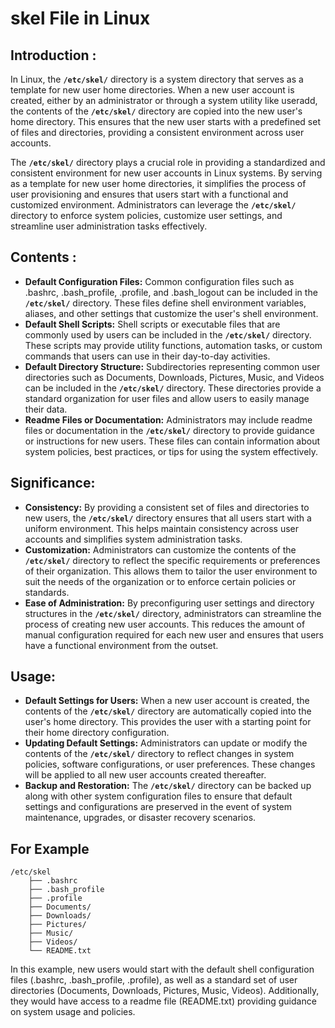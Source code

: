 # skel File in Linux

## Introduction :
In Linux, the **`/etc/skel/`** directory is a system directory that serves as a template for new user home directories. When a new user account is created, either by an administrator or through a system utility like useradd, the contents of the **`/etc/skel/`** directory are copied into the new user's home directory. This ensures that the new user starts with a predefined set of files and directories, providing a consistent environment across user accounts.

The **`/etc/skel/`** directory plays a crucial role in providing a standardized and consistent environment for new user accounts in Linux systems. By serving as a template for new user home directories, it simplifies the process of user provisioning and ensures that users start with a functional and customized environment. Administrators can leverage the **`/etc/skel/`** directory to enforce system policies, customize user settings, and streamline user administration tasks effectively.

## Contents :
- **Default Configuration Files:** Common configuration files such as .bashrc, .bash_profile, .profile, and .bash_logout can be included in the **`/etc/skel/`** directory. These files define shell environment variables, aliases, and other settings that customize the user's shell environment.
- **Default Shell Scripts:** Shell scripts or executable files that are commonly used by users can be included in the **`/etc/skel/`** directory. These scripts may provide utility functions, automation tasks, or custom commands that users can use in their day-to-day activities.
- **Default Directory Structure:** Subdirectories representing common user directories such as Documents, Downloads, Pictures, Music, and Videos can be included in the **`/etc/skel/`** directory. These directories provide a standard organization for user files and allow users to easily manage their data.
- **Readme Files or Documentation:** Administrators may include readme files or documentation in the **`/etc/skel/`** directory to provide guidance or instructions for new users. These files can contain information about system policies, best practices, or tips for using the system effectively.

## Significance:
- **Consistency:** By providing a consistent set of files and directories to new users, the **`/etc/skel/`** directory ensures that all users start with a uniform environment. This helps maintain consistency across user accounts and simplifies system administration tasks.
- **Customization:** Administrators can customize the contents of the **`/etc/skel/`** directory to reflect the specific requirements or preferences of their organization. This allows them to tailor the user environment to suit the needs of the organization or to enforce certain policies or standards.
- **Ease of Administration:** By preconfiguring user settings and directory structures in the **`/etc/skel/`** directory, administrators can streamline the process of creating new user accounts. This reduces the amount of manual configuration required for each new user and ensures that users have a functional environment from the outset.

## Usage:
- **Default Settings for Users:** When a new user account is created, the contents of the **`/etc/skel/`** directory are automatically copied into the user's home directory. This provides the user with a starting point for their home directory configuration.
- **Updating Default Settings:** Administrators can update or modify the contents of the **`/etc/skel/`** directory to reflect changes in system policies, software configurations, or user preferences. These changes will be applied to all new user accounts created thereafter.
- **Backup and Restoration:** The **`/etc/skel/`** directory can be backed up along with other system configuration files to ensure that default settings and configurations are preserved in the event of system maintenance, upgrades, or disaster recovery scenarios.

## For Example
```
/etc/skel
    ├── .bashrc
    ├── .bash_profile
    ├── .profile
    ├── Documents/
    ├── Downloads/
    ├── Pictures/
    ├── Music/
    ├── Videos/
    └── README.txt
```
In this example, new users would start with the default shell configuration files (.bashrc, .bash_profile, .profile), as well as a standard set of user directories (Documents, Downloads, Pictures, Music, Videos). Additionally, they would have access to a readme file (README.txt) providing guidance on system usage and policies.
